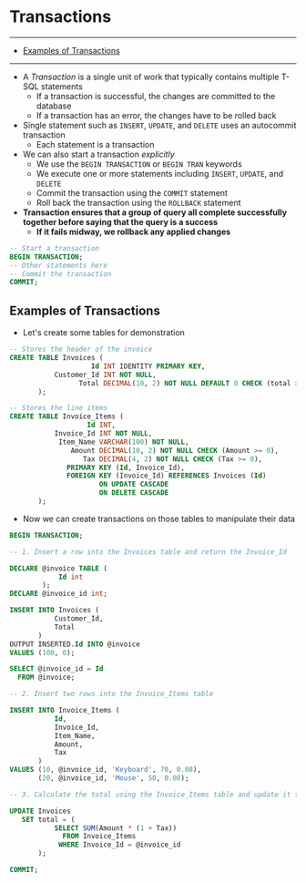 # Transactions

---

- [Examples of Transactions](#examples-of-transactions)

---

- A *Transaction* is a single unit of work that typically contains multiple T-SQL statements
  - If a transaction is successful, the changes are committed to the database
  - If a transaction has an error, the changes have to be rolled back
- Single statement such as `INSERT`, `UPDATE`, and `DELETE` uses an autocommit transaction
  - Each statement is a transaction
- We can also start a transaction *explicitly*
  - We use the `BEGIN TRANSACTION` or `BEGIN TRAN` keywords
  - We execute one or more statements including `INSERT`, `UPDATE`, and `DELETE`
  - Commit the transaction using the `COMMIT` statement
  - Roll back the transaction using the `ROLLBACK` statement
- **Transaction ensures that a group of query all complete successfully together before saying that the query is a success**
  - **If it fails midway, we rollback any applied changes**

```sql
-- Start a transaction
BEGIN TRANSACTION;
-- Other statements here
-- Commit the transaction
COMMIT;
```

## Examples of Transactions

- Let's create some tables for demonstration

```sql
-- Stores the header of the invoice
CREATE TABLE Invoices (
                    Id INT IDENTITY PRIMARY KEY,
           Customer_Id INT NOT NULL,
                 Total DECIMAL(10, 2) NOT NULL DEFAULT 0 CHECK (total >= 0)
       );

-- Stores the line items
CREATE TABLE Invoice_Items (
                   Id INT,
           Invoice_Id INT NOT NULL,
            Item_Name VARCHAR(100) NOT NULL,
               Amount DECIMAL(10, 2) NOT NULL CHECK (Amount >= 0),
                  Tax DECIMAL(4, 2) NOT NULL CHECK (Tax >= 0),
              PRIMARY KEY (Id, Invoice_Id),
              FOREIGN KEY (Invoice_Id) REFERENCES Invoices (Id)
                      ON UPDATE CASCADE
                      ON DELETE CASCADE
       );
```

- Now we can create transactions on those tables to manipulate their data

```sql
BEGIN TRANSACTION;

-- 1. Insert a row into the Invoices table and return the Invoice_Id

DECLARE @invoice TABLE (
            Id int
        );
DECLARE @invoice_id int;

INSERT INTO Invoices (
           Customer_Id,
           Total
       )
OUTPUT INSERTED.Id INTO @invoice
VALUES (100, 0);

SELECT @invoice_id = Id
  FROM @invoice;

-- 2. Insert two rows into the Invoice_Items table

INSERT INTO Invoice_Items (
           Id,
           Invoice_Id,
           Item_Name,
           Amount,
           Tax
       )
VALUES (10, @invoice_id, 'Keyboard', 70, 0.08),
       (20, @invoice_id, 'Mouse', 50, 0.08);

-- 3. Calculate the total using the Invoice_Items table and update it to the Invoices table

UPDATE Invoices
   SET total = (
           SELECT SUM(Amount * (1 + Tax))
             FROM Invoice_Items
            WHERE Invoice_Id = @invoice_id
       );

COMMIT;
```
